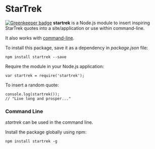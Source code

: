 # StarTrek

[![Greenkeeper badge](https://badges.greenkeeper.io/amandeepmittal/startrek.svg)](https://greenkeeper.io/)
**startrek** is a Node.js module to insert inspiring StarTrek quotes into a site/application or use within command-line.

It also works with [command-line](#command-line).

To install this package, save it as a dependency in _package.json_ file:
```
npm install startrek --save
```

Require the module in your Node.js application:
```
var startrek = require('startrek');
```

To insert a random quote:
```
console.log(startrek());
// "Live long and prosper..."
```

### Command Line
_startrek_ can be used in the command line.

Install the package globally using npm:
```
npm install startrek -g
```
